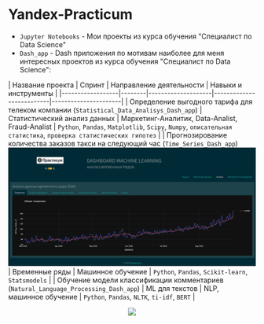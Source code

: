 # Yandex-Practicum
- `Jupyter Notebooks` - Мои проекты из курса обучения "Специалист по Data Science"
- `Dash_app` - Dash приложения по мотивам наиболее для меня интересных проектов из курса обучения "Специалист по Data Science":

| Название проекта | Спринт | Направление деятельности | Навыки и инструменты |
|------------------|--------|--------------------|--------------------------|----------------------|
| Определение выгодного тарифа для телеком компании (`Statistical_Data_Analisys_Dash_app`) | Статистический анализ данных | Маркетинг-Аналитик, Data-Analist, Fraud-Analist | `Python`, `Pandas`, `Matplotlib`, `Scipy`, `Numpy`, `описательная статистика`, `проверка статистических гипотез` |
| Прогнозирование количества заказов такси на следующий час (`Time_Series_Dash_app`) ![](/assets/preview_tsa_dash_1.png) | Временные ряды | Машинное обучение | `Python`, `Pandas`, `Scikit-learn`, `Statsmodels` |
| Обучение модели классификации комментариев (`Natural_Language_Processing_Dash_app`) | ML для текстов | NLP, машинное обучение | `Python`, `Pandas`, `NLTK`, `ti-idf`, `BERT` |



<div id="header" align="center">
  <img src="https://media.giphy.com/media/gjrYDwbjnK8x36xZIO/giphy.gif" width="100"/>
</div>
